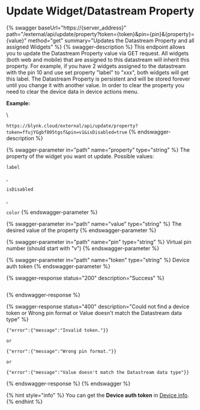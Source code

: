 # Update Widget/Datastream Property

{% swagger baseUrl="https://{server_address}" path="/external/api/update/property?token={token}&pin={pin}&{property}={value}" method="get" summary="Updates the Datastream Property and all assigned Widgets" %}
{% swagger-description %}
This endpoint allows you to update the Datastream Property value via GET request. All widgets (both web and mobile) that are assigned to this datastream will inherit this property. For example, if you have 2 widgets assigned to the datastream with the pin 10 and use set property "label" to "xxx", both widgets will get this label. The Datastream Property is persistent and will be stored forever until you change it with another value. In order to clear the property you need to clear the device data in device actions menu. 

**Example:**

\




`https://blynk.cloud/external/api/update/property?token=ffujYGgbf805tgsf&pin=v1&isDisabled=true`
{% endswagger-description %}

{% swagger-parameter in="path" name="property" type="string" %}
The property of the widget you want ot update. Possible values: 

`label`

, 

`isDisabled`

, 

`color`
{% endswagger-parameter %}

{% swagger-parameter in="path" name="value" type="string" %}
The desired value of the property
{% endswagger-parameter %}

{% swagger-parameter in="path" name="pin" type="string" %}
Virtual pin number (should start with "v")
{% endswagger-parameter %}

{% swagger-parameter in="path" name="token" type="string" %}
Device auth token
{% endswagger-parameter %}

{% swagger-response status="200" description="Success" %}
```
```
{% endswagger-response %}

{% swagger-response status="400" description="Could not find a device token
or
Wrong pin format
or
Value doesn't match the Datastream data type" %}
```
{"error":{"message":"Invalid token."}}

or

{"error":{"message":"Wrong pin format."}}

or

{"error":{"message":"Value doesn't match the Datastream data type"}}
```
{% endswagger-response %}
{% endswagger %}

{% hint style="info" %}
You can get the **Device auth token** in [Device info](../getting-started/activating-devices/manual-device-activation.md#step-3-getting-auth-token).
{% endhint %}
